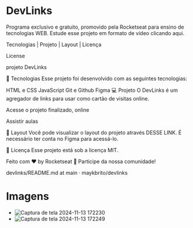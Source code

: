 
# DevLinks
Programa exclusivo e gratuito, promovido pela Rocketseat para ensino de tecnologias WEB.
Estude esse projeto em formato de vídeo clicando aqui.

Tecnologias   |    Projeto   |    Layout   |    Licença

License


projeto DevLinks

🚀 Tecnologias
Esse projeto foi desenvolvido com as seguintes tecnologias:

HTML e CSS
JavaScript
Git e Github
Figma
💻 Projeto
O DevLinks é um agregador de links para usar como cartão de visitas online.

Acesse o projeto finalizado, online

Assistir aulas

🔖 Layout
Você pode visualizar o layout do projeto através DESSE LINK. É necessário ter conta no Figma para acessá-lo.


📝 Licença
Esse projeto está sob a licença MIT.

Feito com ♥ by Rocketseat 👋 Participe da nossa comunidade!

devlinks/README.md at main · maykbrito/devlinks

# Imagens
- ![Captura de tela 2024-11-13 172230](https://github.com/user-attachments/assets/9c5e5081-76bf-45e2-aa39-5ff4fafcbbdb)
- ![Captura de tela 2024-11-13 172249](https://github.com/user-attachments/assets/f17d9b0f-8558-4b6b-8396-cb32cfb05a96)

